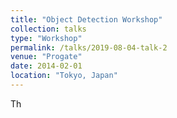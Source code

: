```yaml
---
title: "Object Detection Workshop"
collection: talks
type: "Workshop"
permalink: /talks/2019-08-04-talk-2
venue: "Progate"
date: 2014-02-01
location: "Tokyo, Japan"
---
```


Th
